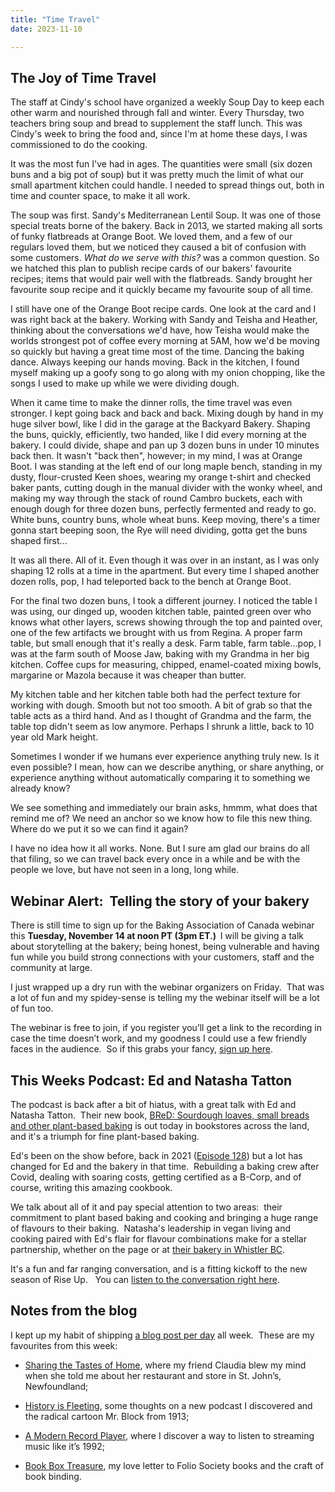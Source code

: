 ```yaml
---
title: "Time Travel"
date: 2023-11-10

---
```


## The Joy of Time Travel

The staff at Cindy's school have organized a weekly Soup Day to keep each other warm and nourished through fall and winter.  Every Thursday, two teachers bring soup and bread to supplement the staff lunch.  This was Cindy's week to bring the food and, since I'm at home these days, I was commissioned to do the cooking.

It was the most fun I've had in ages.  The quantities were small (six dozen buns and a big pot of soup) but it was pretty much the limit of what our small apartment kitchen could handle.  I needed to spread things out, both in time and counter space, to make it all work.

The soup was first.  Sandy's Mediterranean Lentil Soup.  It was one of those special treats borne of the bakery.  Back in 2013, we started making all sorts of funky flatbreads at Orange Boot.  We loved them, and a few of our regulars loved them, but we noticed they caused a bit of confusion with some customers.  _What do we serve with this?_ was a common question.  So we hatched this plan to publish recipe cards of our bakers' favourite recipes; items that would pair well with the flatbreads.  Sandy brought her favourite soup recipe and it quickly became my favourite soup of all time.  

I still have one of the Orange Boot recipe cards.  One look at the card and I was right back at the bakery.  Working with Sandy and Teisha and Heather, thinking about the conversations we'd have, how Teisha would make the worlds strongest pot of coffee every morning at 5AM, how we'd be moving so quickly but having a great time most of the time. Dancing the baking dance.  Always keeping our hands moving.  Back in the kitchen, I found myself making up a goofy song to go along with my onion chopping, like the songs I used to make up while we were dividing dough.

When it came time to make the dinner rolls, the time travel was even stronger.  I kept going back and back and back.  Mixing dough by hand in my huge silver bowl, like I did in the garage at the Backyard Bakery.  Shaping the buns, quickly, efficiently, two handed, like I did every morning at the bakery.  I could divide, shape and pan up 3 dozen buns in under 10 minutes back then.  It wasn't "back then", however; in my mind, I was at Orange Boot.  I was standing at the left end of our long maple bench, standing in my dusty, flour-crusted Keen shoes, wearing my orange t-shirt and checked baker pants, cutting dough in the manual divider with the wonky wheel, and making my way through the stack of round Cambro buckets, each with enough dough for three dozen buns, perfectly fermented and ready to go.  White buns, country buns, whole wheat buns.  Keep moving, there's a timer gonna start beeping soon, the Rye will need dividing, gotta get the buns shaped first...

It was all there.  All of it.  Even though it was over in an instant, as I was only shaping 12 rolls at a time in the apartment.  But every time I shaped another dozen rolls, pop, I had teleported back to the bench at Orange Boot.

For the final two dozen buns, I took a different journey.  I noticed the table I was using, our dinged up, wooden kitchen table, painted green over who knows what other layers, screws showing through the top and painted over, one of the few artifacts we brought with us from Regina. A proper farm table, but small enough that it's really a desk.  Farm table, farm table...pop, I was at the farm south of Moose Jaw, baking with my Grandma in her big kitchen. Coffee cups for measuring, chipped, enamel-coated mixing bowls, margarine or Mazola because it was cheaper than butter.  

My kitchen table and her kitchen table both had the perfect texture for working with dough.  Smooth but not too smooth.  A bit of grab so that the table acts as a third hand.  And as I thought of Grandma and the farm, the table top didn't seem as low anymore.  Perhaps I shrunk a little, back to 10 year old Mark height.

Sometimes I wonder if we humans ever experience anything truly new.  Is it even possible?  I mean, how can we describe anything, or share anything, or experience anything without automatically comparing it to something we already know?  

We see something and immediately our brain asks, hmmm, what does that remind me of? We need an anchor so we know how to file this new thing.  Where do we put it so we can find it again?

I have no idea how it all works.  None.  But I sure am glad our brains do all that filing, so we can travel back every once in a while and be with the people we love, but have not seen in a long, long while.

<h2>Webinar Alert: &nbsp;Telling the story of your bakery</h2>
<p></p>
<p>There is still time to sign up for the Baking Association of Canada webinar this <strong>Tuesday, November 14 at noon PT (3pm ET.) &nbsp;</strong>I will be giving a talk about storytelling at the bakery; being honest, being vulnerable and having fun while you build strong connections with your customers, staff and the community at large. </p>
<p></p>
<p>I just wrapped up a dry run with the webinar organizers on Friday. &nbsp;That was a lot of fun and my spidey-sense is telling my the webinar itself will be a lot of fun too.</p>
<p></p>
<p>The webinar is free to join, if you register you’ll get a link to the recording in case the time doesn’t work, and my goodness I could use a few friendly faces in the audience. &nbsp;So if this grabs your fancy, <a href="https://us02web.zoom.us/webinar/register/WN_s7-7YS6UQiKN74jQtdJ8Yg#/registration" target="_blank" tabindex="-1">sign up here</a>. &nbsp;</p>

<h2>This Weeks Podcast: Ed and Natasha Tatton</h2>
<p></p>
<p>The podcast is back after a bit of hiatus, with a great talk with Ed and Natasha Tatton. &nbsp;Their new book, <a href="https://www.goodreads.com/book/show/112976467-bred" tabindex="-1">BReD: Sourdough loaves, small breads and other plant-based baking</a> is out today in bookstores across the land, and it's a triumph for fine plant-based baking.</p>
<p></p>
<p>Ed's been on the show before, back in 2021 (<a href="https://riseuppod.com/rise-up-126-edward-tatton" tabindex="-1">Episode 128</a>) but a lot has changed for Ed and the bakery in that time. &nbsp;Rebuilding a baking crew after Covid, dealing with soaring costs, getting certified as a B-Corp, and of course, writing this amazing cookbook.</p>
<p></p>
<p>We talk about all of it and pay special attention to two areas: &nbsp;their commitment to plant based baking and cooking and bringing a huge range of flavours to their baking. &nbsp;Natasha's leadership in vegan living and cooking paired with Ed's flair for flavour combinations make for a stellar partnership, whether on the page or at <a href="https://edsbred.com/" tabindex="-1">their bakery in Whistler BC</a>.</p>
<p></p>
<p>It's a fun and far ranging conversation, and is a fitting kickoff to the new season of Rise Up. &nbsp; You can <a href="https://madbaker.com/riseuppod/rise-up-196-natasha-and-ed-tatton/" target="_blank" tabindex="-1">listen to the conversation right here</a>.</p>


<h2>Notes from the blog</h2>
<p></p>
<p>I kept up my habit of shipping <a href="https://madbaker.com/writing/" target="_blank" tabindex="-1">a blog post per day</a> all week. &nbsp;These are my favourites from this week:</p>
<p></p>
<ul>
  <li>
    <p><a href="https://madbaker.com/blog/sharing-the-tastes-of-home/" target="_blank" tabindex="-1">Sharing the Tastes of Home</a>, where my friend Claudia blew my mind when she told me about her restaurant and store in St. John’s, Newfoundland;</p>
    <p></p>
  </li>
  <li>
    <p><a href="https://madbaker.com/blog/history-is-fleeting/" target="_blank" tabindex="-1">History is Fleeting</a>, some thoughts on a new podcast I discovered and the radical cartoon Mr. Block from 1913;</p>
    <p></p>
  </li>
  <li>
    <p><a href="https://madbaker.com/blog/a-modern-record-player/" target="_blank" tabindex="-1">A Modern Record Player</a>, where I discover a way to listen to streaming music like it’s 1992;</p>
    <p></p>
  </li>
  <li>
    <p><a href="https://madbaker.com/blog/book-box-treasure/" target="_blank" tabindex="-1">Book Box Treasure</a>, my love letter to Folio Society books and the craft of book binding.</p>
  </li>
</ul>
<p></p>